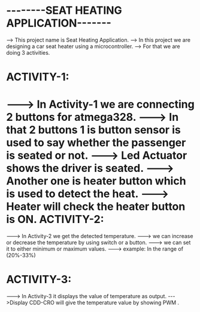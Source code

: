 --------SEAT HEATING APPLICATION-------
========================================

--> This project name is Seat Heating Application.
--> In this project we are designing a  car seat heater using a microcontroller.
--> For that we are doing 3 activities.
 
 ACTIVITY-1:
 =========
---> In Activity-1 we are connecting 2 buttons for atmega328.
---> In that 2 buttons 1  is button sensor is used to say whether the passenger is seated or not.
---> Led Actuator shows the driver is seated.
---> Another one  is heater button which is used to detect the heat.
---> Heater will check the heater button is ON.
ACTIVITY-2:
=========
---> In Activity-2 we get the detected temperature.
---> we can increase or decrease the temperature by using switch or a button.
---> we can set it to either minimum or maximum values.
---> example: In the range of (20%-33%)

ACTIVITY-3:
=========
---> In Activity-3 it displays the value of temperature as output.
--->Display CDD-CRO will give the temperature value by showing PWM
  .
  
